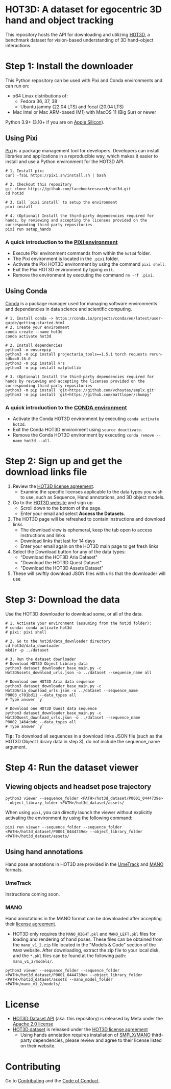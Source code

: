 # HOT3D: A dataset for egocentric 3D hand and object tracking

This repository hosts the API for downloading and utilizing [HOT3D](https://www.projectaria.com/datasets/hot3D/), a benchmark dataset for vision-based understanding of 3D hand-object interactions.

# Step 1: Install the downloader

This Python repository can be used with Pixi and Conda environments and can run on:

* x64 Linux distributions of:
    * Fedora 36, 37, 38
    * Ubuntu jammy (22.04 LTS) and focal (20.04 LTS)
* Mac Intel or Mac ARM-based (M1) with MacOS 11 (Big Sur) or newer

Python 3.9+ (3.10+ if you are on [Apple Silicon](https://support.apple.com/en-us/116943)).


## Using Pixi

[Pixi](https://prefix.dev/) is a package management tool for developers.  Developers can install libraries and applications in a reproducible way, which makes it easier to install and use a Python environment for the HOT3D API.

```
# 1. Install pixi
curl -fsSL https://pixi.sh/install.sh | bash

# 2. Checkout this repository
git clone https://github.com/facebookresearch/hot3d.git
cd hot3d

# 3. Call `pixi install` to setup the environment
pixi install

# 4. (Optional) Install the third-party dependencies required for hands, by reviewing and accepting the licenses provided on the corresponding third-party repositories
pixi run setup_hands

```

### A quick introduction to the [PIXI environment](https://prefix.dev/)
- Execute Pixi environment commands from within the `hot3d` folder.
- The Pixi environment is located in the `.pixi` folder.
- Activate the Pixi HOT3D environment by using the command `pixi shell`.
- Exit the Pixi HOT3D environment by typing `exit`.
- Remove the environment by executing the command `rm -rf .pixi`.


## Using Conda

[Conda](https://conda.io/projects/conda/en/latest/index.html) is a package manager used for managing software environments and dependencies in data science and scientific computing.

```
# 1. Install conda -> https://conda.io/projects/conda/en/latest/user-guide/getting-started.html
# 2. Create your environment
conda create --name hot3d
conda activate hot3d

# 2. Install dependencies
python3 -m ensurepip
python3 -m pip install projectaria_tools==1.5.1 torch requests rerun-sdk==0.16.0
python3 -m pip install vrs
python3 -m pip install matplotlib

# 3. (Optional) Install the third-party dependencies required for hands by reviewing and accepting the licenses provided on the corresponding third-party repositories
python3 -m pip install 'git+https://github.com/vchoutas/smplx.git'
python3 -m pip install 'git+https://github.com/mattloper/chumpy'
```

### A quick introduction to the [CONDA environment](https://docs.conda.io/projects/conda/en/4.6.1/user-guide/tasks/manage-environments.html#managing-environments)

- Activate the Conda HOT3D environment by executing `conda activate hot3d`.
- Exit the Conda HOT3D environment using `source deactivate`.
- Remove the Conda HOT3D environment by executing `conda remove --name hot3d --all`.


# Step 2: Sign up and get the download links file

1. Review the [HOT3D license agreement](https://www.projectaria.com/datasets/hot3d/license/).
    * Examine the specific licenses applicable to the data types you wish to use, such as Sequence, Hand annotations, and 3D object models.
2. Go to the [HOT3D website](https://www.projectaria.com/datasets/hot3D/) and sign up.
    * Scroll down to the bottom of the page.
    * Enter your email and select **Access the Datasets**.
3. The HOT3D page will be refreshed to contain instructions and download links
    * The download view is ephemeral, keep the tab open to access instructions and links
    * Download links that last for 14 days
    * Enter your email again on the HOT3D main page to get fresh links
4. Select the Download button for any of the data types:
    * “Download the HOT3D Aria Dataset"
    * "Download the HOT3D Quest Dataset"
    * "Download the HOT3D Assets Dataset"
5. These will swiftly download JSON files with urls that the downloader will use


# Step 3: Download the data
Use the HOT3D downloader to download some, or all of the data.

```
# 1. Activate your environment (assuming from the hot3d folder):
# conda: conda activate hot3d
# pixi: pixi shell

# 2. Go to the hot3d/data_downloader directory
cd hot3d/data_downloader
mkdir -p ../dataset

# 3. Run the dataset downloader
# Download HOT3D Object Library data
python3 dataset_downloader_base_main.py -c Hot3DAssets_download_urls.json -o ../dataset --sequence_name all

# Download one HOT3D Aria data sequence
python3 dataset_downloader_base_main.py -c Hot3DAria_download_urls.json -o ../dataset --sequence_name P0003_c701bd11 --data_types all
# Type answer `y`

# Download one HOT3D Quest data sequence
python3 dataset_downloader_base_main.py -c Hot3DQuest_download_urls.json -o ../dataset --sequence_name P0002_1464cbdc --data_types all
# Type answer `y`
```

**Tip:** To download all sequences in a download links JSON file (such as the HOT3D Object Library data in step 3), do not include the sequence_name argument.

# Step 4: Run the dataset viewer

## Viewing objects and headset pose trajectory
```
python3 viewer --sequence_folder <PATH>/hot3d_dataset/P0001_0444739e> --object_library_folder <PATH>/hot3d_dataset/assets/
```

When using `pixi`, you can directly launch the viewer without explicitly activating the environment by using the following command:
```
pixi run viewer --sequence_folder --sequence_folder <PATH>/hot3d_dataset/P0001_0444739e> --object_library_folder <PATH>/hot3d_dataset/assets/
```


## Using hand annotations

Hand pose annotations in HOT3D are provided in the [UmeTrack](https://github.com/facebookresearch/UmeTrack) and [MANO](https://mano.is.tue.mpg.de/) formats.

### UmeTrack

Instructions coming soon.

### MANO

Hand annotations in the MANO format can be downloaded after accepting their [license agreement](https://mano.is.tue.mpg.de/).
- HOT3D only requires the `MANO_RIGHT.pkl` and `MANO_LEFT.pkl` files for loading and rendering of hand poses. These files can be obtained from the `mano_v1_2.zip` file located in the "Models & Code" section of the `MANO` website. After downloading, extract the zip file to your local disk, and the `*.pkl` files can be found at the following path: `mano_v1_2/models/`.

```
python3 viewer --sequence_folder --sequence_folder <PATH>/hot3d_dataset/P0001_0444739e> --object_library_folder <PATH>/hot3d_dataset/assets --mano_model_folder <PATH>/mano_v1_2/models/
```


# License

- [HOT3D Dataset API](https://github.com/facebookresearch/hot3d) (aka. this repository) is released by Meta under the [Apache 2.0 license](LICENSE)
- [HOT3D dataset](https://www.projectaria.com/datasets/hot3d/) is released under the [HOT3D license agreement](https://www.projectaria.com/datasets/hot3d/license/)
  - Using hands annotation requires installation of  [SMPLX/MANO](https://github.com/vchoutas/smplx) third-party dependencies, please review and agree to their license listed on their website.


# Contributing

Go to [Contributing](CONTRIBUTING.md) and the [Code of Conduct](CODE_OF_CONDUCT.md).
